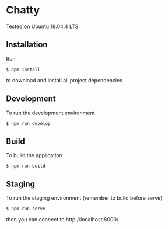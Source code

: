 # Chatty

Tested on Ubuntu 18.04.4 LTS

## Installation

Run

    $ npm install

to download and install all project dependencies

## Development

To run the development environment

    $ npm run develop

## Build

To build the application

    $ npm run build

## Staging

To run the staging environment (remember to build before serve)

    $ npm run serve

then you can connect to http://localhost:8000/